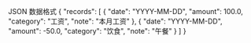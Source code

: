 JSON 数据格式
{
  "records": [
    {
      "date": "YYYY-MM-DD",
      "amount": 100.0,
      "category": "工资",
      "note": "本月工资"
    },
    {
      "date": "YYYY-MM-DD",
      "amount": -50.0,
      "category": "饮食",
      "note": "午餐"
    }
  ]
}

